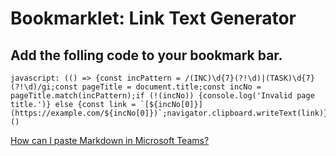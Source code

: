 # Bookmarklet: Link Text Generator


## Add the folling code to your bookmark bar.

```
javascript: (() => {const incPattern = /(INC)\d{7}(?!\d)|(TASK)\d{7}(?!\d)/gi;const pageTitle = document.title;const incNo = pageTitle.match(incPattern);if (!(incNo)) {console.log('Invalid page title.')} else {const link = `[${incNo[0]}](https://example.com/${incNo[0]})`;navigator.clipboard.writeText(link)}})()
```

[How can I paste Markdown in Microsoft Teams?](https://stackoverflow.com/questions/55014770/how-can-i-paste-markdown-in-microsoft-teams)